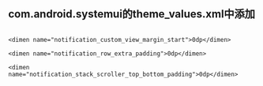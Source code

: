 ## com.android.systemui的theme_values.xml中添加

```<dimen name="notification_custom_view_margin_end">0dp</dimen>

<dimen name="notification_custom_view_margin_start">0dp</dimen>

<dimen name="notification_row_extra_padding">0dp</dimen>

<dimen name="notification_stack_scroller_top_bottom_padding">0dp</dimen>

